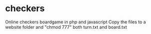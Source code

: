 # checkers
Online checkers boardgame in php and javascript
Copy the files to a website folder and "chmod 777" both turn.txt and board.txt
